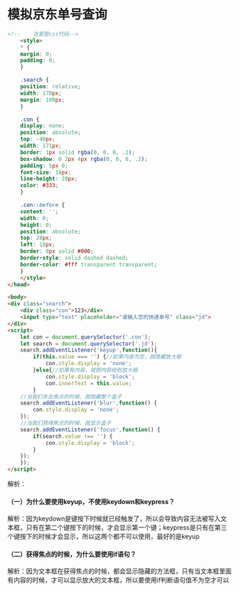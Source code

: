 # 模拟京东单号查询

```html
<!--    这里是css代码-->
    <style>
    * {
    margin: 0;
    padding: 0;
    }

    .search {
    position: relative;
    width: 178px;
    margin: 100px;
    }

    .con {
    display: none;
    position: absolute;
    top: -40px;
    width: 171px;
    border: 1px solid rgba(0, 0, 0, .2);
    box-shadow: 0 2px 4px rgba(0, 0, 0, .2);
    padding: 5px 0;
    font-size: 18px;
    line-height: 20px;
    color: #333;
    }

    .con::before {
    content: '';
    width: 0;
    height: 0;
    position: absolute;
    top: 28px;
    left: 18px;
    border: 8px solid #000;
    border-style: solid dashed dashed;
    border-color: #fff transparent transparent;
    }
    </style>
</head>

<body>
<div class="search">
    <div class="con">123</div>
    <input type="text" placeholder="请输入您的快递单号" class="jd">
</div>
<script>
    let con = document.querySelector('.con');
    let search = document.querySelector('.jd');
    search.addEventListener('keyup',function(){
        if(this.value === '') {//如果内容为空，就隐藏放大框
            con.style.display = 'none';
        }else{//如果有内容，就把内容给到放大框
            con.style.display = 'block';
            con.innerText = this.value;
        }
    //当我们失去焦点的时候，就隐藏整个盒子
    search.addEventListener('blur',function() {
        con.style.display = 'none';
    });
    //当我们获得焦点的时候，就显示盒子
    search.addEventListener('focus',function() {
        if(search.value !== '') {
            con.style.display = 'block';
        }
    });
    });
</script>
```

解析：

#### （一）为什么要使用keyup，不使用keydown和keypress？

解析：因为keydown是键按下时候就已经触发了，所以会导致内容无法被写入文本框，只有在第二个键按下的时候，才会显示第一个键；keypress是只有在第三个键按下的时候才会显示，所以这两个都不可以使用，最好的是keyup

#### （二）获得焦点的时候，为什么要使用if语句？

解析：因为文本框在获得焦点的时候，都会显示隐藏的方法框，只有当文本框里面有内容的时候，才可以显示放大的文本框，所以要使用if判断语句值不为空才可以